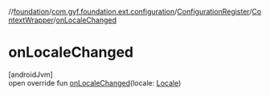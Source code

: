 //[foundation](../../../../index.md)/[com.gyf.foundation.ext.configuration](../../index.md)/[ConfigurationRegister](../index.md)/[ContextWrapper](index.md)/[onLocaleChanged](on-locale-changed.md)

# onLocaleChanged

[androidJvm]\
open override fun [onLocaleChanged](on-locale-changed.md)(locale: [Locale](https://developer.android.com/reference/kotlin/java/util/Locale.html))